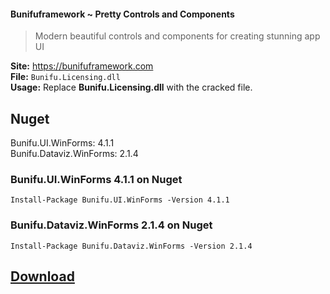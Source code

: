 #### Bunifuframework ~ Pretty Controls and Components

> Modern beautiful controls and components for creating stunning app UI

**Site:** https://bunifuframework.com  
**File:** `Bunifu.Licensing.dll`  
**Usage:** Replace **Bunifu.Licensing.dll** with the cracked file.

## Nuget

Bunifu.UI.WinForms: 4.1.1   
Bunifu.Dataviz.WinForms: 2.1.4

### Bunifu.UI.WinForms 4.1.1 on Nuget
```
Install-Package Bunifu.UI.WinForms -Version 4.1.1
```

### Bunifu.Dataviz.WinForms 2.1.4 on Nuget  
```
Install-Package Bunifu.Dataviz.WinForms -Version 2.1.4
```

## [Download](https://github.com/cydolo/CyberReverse/releases/download/12.0/Bunifu.Licensing.rar)
